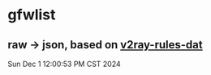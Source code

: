 # gfwlist
## raw -> json, based on [v2ray-rules-dat](https://github.com/Loyalsoldier/v2ray-rules-dat)
Sun Dec  1 12:00:53 PM CST 2024

